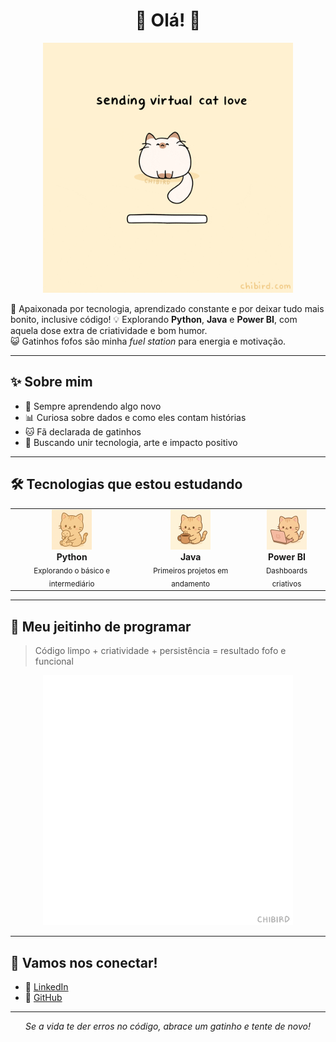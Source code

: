 <h1 align="center">🌸 Olá! 🌸</h1>

<p align="center">
  <img src="./assets/sending_vitual_cat_love_by_chibird.gif" alt="carregando gatinho" width="400">
</p>

💬 Apaixonada por tecnologia, aprendizado constante e por deixar tudo mais bonito, inclusive código! 
💡 Explorando **Python**, **Java** e **Power BI**, com aquela dose extra de criatividade e bom humor.  
😺 Gatinhos fofos são minha *fuel station* para energia e motivação.  

---

## ✨ Sobre mim
- 🌱 Sempre aprendendo algo novo 
- 📊 Curiosa sobre dados e como eles contam histórias  
- 🐱 Fã declarada de gatinhos  
- 🎯 Buscando unir tecnologia, arte e impacto positivo  

---

## 🛠 Tecnologias que estou estudando

<table>
<tr>
<td align="center">
  <img src="./assets/kitten_python.png" width="64" alt="Python kitten icon"><br>
  <b>Python</b><br>
  <sub>Explorando o básico e intermediário</sub>
</td>
<td align="center">
  <img src="./assets/kitten_java.png" width="64" alt="Java kitten icon"><br>
  <b>Java</b><br>
  <sub>Primeiros projetos em andamento</sub>
</td>
<td align="center">
  <img src="./assets/kitten_powerbi.png" width="64" alt="Power BI kitten icon"><br>
  <b>Power BI</b><br>
  <sub>Dashboards criativos</sub>
</td>
</tr>
</table>

---

## 💖 Meu jeitinho de programar
> Código limpo + criatividade + persistência = resultado fofo e funcional

<p align="center">
  <img src="./assets/you_can_do_it_by_chibird.gif" alt="gatinho feliz programando" width="400">
</p>

---

## 🌟 Vamos nos conectar!
- 💼 [LinkedIn](https://www.linkedin.com/in/kellen-silva-b9ba81136/)
- 🐙 [GitHub](https://github.com/KellenCSilva)

---

<p align="center">
  <em>Se a vida te der erros no código, abrace um gatinho e tente de novo!</em>
</p>
